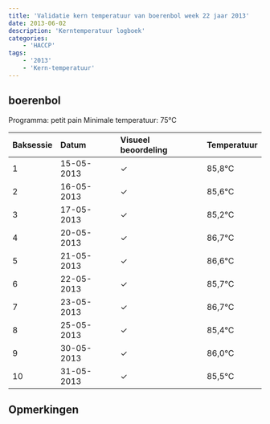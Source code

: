 ```yaml
---
title: 'Validatie kern temperatuur van boerenbol week 22 jaar 2013'
date: 2013-06-02
description: 'Kerntemperatuur logboek'
categories:
    - 'HACCP'
tags:
    - '2013'
    - 'Kern-temperatuur'
---
```


## boerenbol

Programma: petit pain
Minimale temperatuur: 75°C

| Baksessie | Datum | Visueel beoordeling | Temperatuur |
|:---|:---|:---|:---|
| 1 | 15-05-2013 | &check; | 85,8°C |
| 2 | 16-05-2013 | &check; | 85,6°C |
| 3 | 17-05-2013 | &check; | 85,2°C |
| 4 | 20-05-2013 | &check; | 86,7°C |
| 5 | 21-05-2013 | &check; | 86,6°C |
| 6 | 22-05-2013 | &check; | 85,7°C |
| 7 | 23-05-2013 | &check; | 86,7°C |
| 8 | 25-05-2013 | &check; | 85,4°C |
| 9 | 30-05-2013 | &check; | 86,0°C |
| 10 | 31-05-2013 | &check; | 85,5°C |

## Opmerkingen


